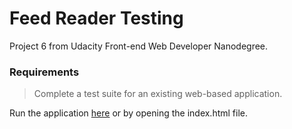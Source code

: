 # Feed Reader Testing
Project 6 from Udacity Front-end Web Developer Nanodegree.

### Requirements
> Complete a test suite for an existing web-based application.

Run the application [here](https://justaszaltauskas.github.io/Feed-reader-testing) or by opening the index.html file.
